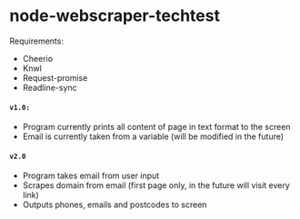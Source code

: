 # node-webscraper-techtest
Requirements:
- Cheerio
- Knwl
- Request-promise
- Readline-sync

#### ```v1.0:```
- Program currently prints all content of page in text format to the screen
- Email is currently taken from a variable (will be modified in the future)

#### ```v2.0```
- Program takes email from user input
- Scrapes domain from email (first page only, in the future will visit every link)
- Outputs phones, emails and postcodes to screen
